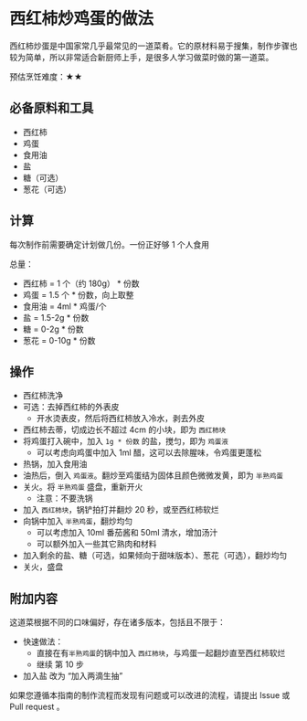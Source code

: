 # 西红柿炒鸡蛋的做法

西红柿炒蛋是中国家常几乎最常见的一道菜肴。它的原材料易于搜集，制作步骤也较为简单，所以非常适合新厨师上手，是很多人学习做菜时做的第一道菜。

预估烹饪难度：★★

## 必备原料和工具

* 西红柿
* 鸡蛋
* 食用油
* 盐
* 糖（可选）
* 葱花（可选）

## 计算

每次制作前需要确定计划做几份。一份正好够 1 个人食用

总量：

* 西红柿 = 1 个（约 180g） * 份数
* 鸡蛋 = 1.5 个 * 份数，向上取整
* 食用油 = 4ml * 鸡蛋/个
* 盐 = 1.5-2g * 份数
* 糖 = 0-2g * 份数
* 葱花 = 0-10g * 份数

## 操作

- 西红柿洗净
- 可选：去掉西红柿的外表皮
  - 开水烫表皮，然后将西红柿放入冷水，剥去外皮
- 西红柿去蒂，切成边长不超过 4cm 的小块，即为 `西红柿块`
- 将鸡蛋打入碗中，加入 `1g * 份数` 的盐，搅匀，即为 `鸡蛋液`
  - 可以考虑向鸡蛋中加入 1ml 醋，这可以去除腥味，令鸡蛋更蓬松
- 热锅，加入食用油
- 油热后，倒入 `鸡蛋液`。翻炒至鸡蛋结为固体且颜色微微发黄，即为 `半熟鸡蛋`
- 关火。将 `半熟鸡蛋` 盛盘，重新开火
  - 注意：不要洗锅
- 加入 `西红柿块`，锅铲拍打并翻炒 20 秒，或至西红柿软烂
- 向锅中加入 `半熟鸡蛋`，翻炒均匀
  - 可以考虑加入 10ml 番茄酱和 50ml 清水，增加汤汁
  - 可以额外加入一些其它熟肉和材料
- 加入剩余的盐、糖（可选，如果倾向于甜味版本）、葱花（可选），翻炒均匀
- 关火，盛盘

## 附加内容

这道菜根据不同的口味偏好，存在诸多版本，包括且不限于：

* 快速做法：
  - 直接在有`半熟鸡蛋`的锅中加入 `西红柿块`，与鸡蛋一起翻炒直至西红柿软烂
  - 继续 第 10 步
* 加入盐 改为 “加入两滴生抽”

如果您遵循本指南的制作流程而发现有问题或可以改进的流程，请提出 Issue 或 Pull request 。
